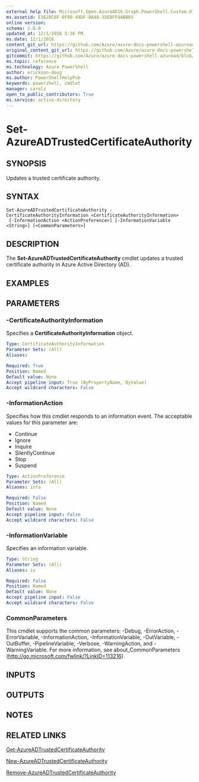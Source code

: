 ```yaml
---
external help file: Microsoft.Open.AzureAD16.Graph.PowerShell.Custom.dll-Help.xml
ms.assetid: E3628C6F-0F08-49DF-8A48-35E8FF4ABB65
online version: 
schema: 2.0.0
updated_at: 12/1/2016 5:36 PM
ms.date: 12/1/2016
content_git_url: https://github.com/Azure/azure-docs-powershell-azuread/blob/live/Azure%20AD%20Cmdlets/AzureAD/v2/Set-AzureADTrustedCertificateAuthority.md
original_content_git_url: https://github.com/Azure/azure-docs-powershell-azuread/blob/live/Azure%20AD%20Cmdlets/AzureAD/v2/Set-AzureADTrustedCertificateAuthority.md
gitcommit: https://github.com/Azure/azure-docs-powershell-azuread/blob/8f658f99458e2c236d5f4be363030b6f24cacc4c/Azure%20AD%20Cmdlets/AzureAD/v2/Set-AzureADTrustedCertificateAuthority.md
ms.topic: reference
ms.technology: Azure PowerShell
author: erickson-doug
ms.author: PowerShellHelpPub
keywords: powershell, cmdlet
manager: carolz
open_to_public_contributors: True
ms.service: active-directory
---
```


# Set-AzureADTrustedCertificateAuthority

## SYNOPSIS
Updates a trusted certificate authority.

## SYNTAX

```
Set-AzureADTrustedCertificateAuthority -CertificateAuthorityInformation <CertificateAuthorityInformation>
 [-InformationAction <ActionPreference>] [-InformationVariable <String>] [<CommonParameters>]
```

## DESCRIPTION
The **Set-AzureADTrustedCertificateAuthority** cmdlet updates a trusted certificate authority in Azure Active Directory (AD).

## EXAMPLES

## PARAMETERS

### -CertificateAuthorityInformation
Specifies a **CertificateAuthorityInformation** object.

```yaml
Type: CertificateAuthorityInformation
Parameter Sets: (All)
Aliases: 

Required: True
Position: Named
Default value: None
Accept pipeline input: True (ByPropertyName, ByValue)
Accept wildcard characters: False
```

### -InformationAction
Specifies how this cmdlet responds to an information event. The acceptable values for this parameter are:

- Continue
- Ignore
- Inquire
- SilentlyContinue
- Stop
- Suspend

```yaml
Type: ActionPreference
Parameter Sets: (All)
Aliases: infa

Required: False
Position: Named
Default value: None
Accept pipeline input: False
Accept wildcard characters: False
```

### -InformationVariable
Specifies an information variable.

```yaml
Type: String
Parameter Sets: (All)
Aliases: iv

Required: False
Position: Named
Default value: None
Accept pipeline input: False
Accept wildcard characters: False
```

### CommonParameters
This cmdlet supports the common parameters: -Debug, -ErrorAction, -ErrorVariable, -InformationAction, -InformationVariable, -OutVariable, -OutBuffer, -PipelineVariable, -Verbose, -WarningAction, and -WarningVariable. For more information, see about_CommonParameters (http://go.microsoft.com/fwlink/?LinkID=113216).

## INPUTS

## OUTPUTS

## NOTES

## RELATED LINKS

[Get-AzureADTrustedCertificateAuthority](xref:AzureAD/v2/Get-AzureADTrustedCertificateAuthority.md)

[New-AzureADTrustedCertificateAuthority](xref:AzureAD/v2/New-AzureADTrustedCertificateAuthority.md)

[Remove-AzureADTrustedCertificateAuthority](xref:AzureAD/v2/Remove-AzureADTrustedCertificateAuthority.md)
